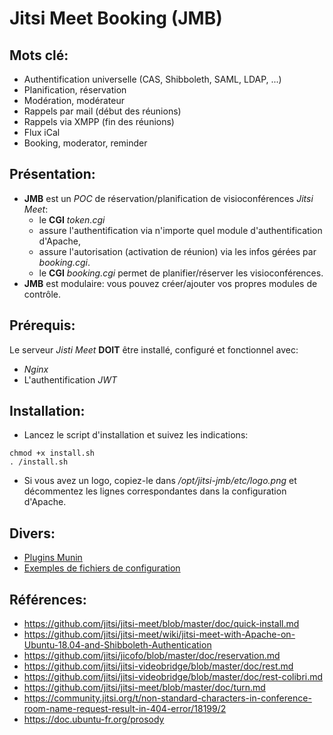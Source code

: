 # Jitsi Meet Booking (JMB)

## Mots clé:

* Authentification universelle (CAS, Shibboleth, SAML, LDAP, ...)
* Planification, réservation
* Modération, modérateur
* Rappels par mail (début des réunions)
* Rappels via XMPP (fin des réunions)
* Flux iCal
* Booking, moderator, reminder

## Présentation:

* **JMB** est un *POC* de réservation/planification de visioconférences *Jitsi Meet*:
  * le **CGI** *token.cgi*
   * assure l'authentification via n'importe quel module d'authentification d'Apache,
   * assure l'autorisation (activation de réunion) via les infos gérées par *booking.cgi*.
  * le **CGI** *booking.cgi* permet de planifier/réserver les visioconférences.
* **JMB** est modulaire: vous pouvez créer/ajouter vos propres modules de contrôle.

## Prérequis:

Le serveur *Jisti Meet* **DOIT** être installé, configuré et fonctionnel avec:

* *Nginx*
* L'authentification *JWT*

## Installation:

* Lancez le script d'installation et suivez les indications:

```
chmod +x install.sh
. /install.sh
```

* Si vous avez un logo, copiez-le dans */opt/jitsi-jmb/etc/logo.png* et décommentez les lignes correspondantes dans la configuration d'Apache.

## Divers:

* [Plugins Munin](https://github.com/lspagnol/jitsi-jmb/tree/master/munin)
* [Exemples de fichiers de configuration](https://github.com/lspagnol/jitsi-jmb/tree/master/conf-samples)

## Références:

* https://github.com/jitsi/jitsi-meet/blob/master/doc/quick-install.md
* https://github.com/jitsi/jitsi-meet/wiki/jitsi-meet-with-Apache-on-Ubuntu-18.04-and-Shibboleth-Authentication
* https://github.com/jitsi/jicofo/blob/master/doc/reservation.md
* https://github.com/jitsi/jitsi-videobridge/blob/master/doc/rest.md
* https://github.com/jitsi/jitsi-videobridge/blob/master/doc/rest-colibri.md
* https://github.com/jitsi/jitsi-meet/blob/master/doc/turn.md
* https://community.jitsi.org/t/non-standard-characters-in-conference-room-name-request-result-in-404-error/18199/2
* https://doc.ubuntu-fr.org/prosody
